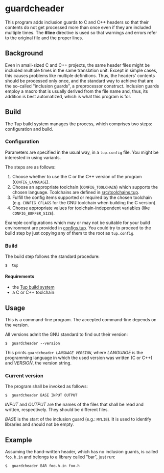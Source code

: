 # guardcheader

This program adds inclusion guards to C and C++ headers so that their contents do not get processed more than once even if they are included multiple times. The **#line** directive is used so that warnings and errors refer to the original file and the proper lines.


##  Background

Even in small-sized C and C++ projects, the same header files might be included multiple times in the same translation unit. Except in simple cases, this causes problems like multiple definitions. Thus, the headers' contents should be processed only once, and the standard way to achieve that are the so-called "inclusion guards", a preprocessor construct. Inclusion guards employ a macro that is usually derived from the file name and, thus, its addition is best automatized, which is what this program is for.


##  Build

The Tup build system manages the process, which comprises two steps: configuration and build.

###  Configuration
Parameters are specified in the usual way, in a `tup.config` file. You might be interested in using variants.

The steps are as follows:

 1.  Choose whether to use the C or the C++ version of the program (`CONFIG_LANGUAGE`).
 2.  Choose an appropriate toolchain (`CONFIG_TOOLCHAIN`) which supports the chosen language. Toolchains are defined in [src/toolchains.tup](src/toolchains.tup).
 3.  Fulfill the config items supported or required by the chosen toolchain (e.g. `CONFIG_CFLAGS` for the GNU toolchain when building the C version).
 4.  Choose appropriate values for toolchain-independent variables (like `CONFIG_BUFFER_SIZE`).

Example configurations which may or may not be suitable for your build environment are provided in [configs.tup](configs.tup). You could try to proceed to the build step by just copying any of them to the root as `tup.config`.

###  Build
The build step follows the standard procedure:

    $  tup

####  Requirements

 -  the [Tup build system](http://gittup.org/tup/)
 -  a C or C++ toolchain


##  Usage

This is a command-line program. The accepted command-line depends on the version.

All versions admit the GNU standard to find out their version:

    $  guardcheader --version

This prints `guardcheader `_`LANGUAGE`_` `_`VERSION`_, where _LANGUAGE_ is the programming language in which the used version was written (C or C++) and _VERSION_, the version string.

###  Current version

The program shall be invoked as follows:

    $  guardcheader BASE INPUT OUTPUT

_INPUT_ and _OUTPUT_ are the names of the files that shall be read and written, respectively. They should be different files.

_BASE_ is the start of the inclusion guard (e.g.: `MYLIB`). It is used to identify libraries and should not be empty.

##  Example

Assuming the hand-written header, which has no inclusion guards, is called `foo.h.in` and belongs to a library called "bar", just run:

    $  guardcheader BAR foo.h.in foo.h
